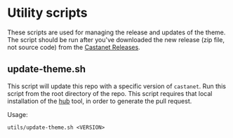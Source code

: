 # Utility scripts

These scripts are used for managing the release and updates of the theme. The script should be run after you've downloaded the new release (zip file, not source code) from the [Castanet Releases](https://github.com/mattstratton/castanet/releases).

## update-theme.sh

This script will update this repo with a specific version of `castanet`. Run this script from the root directory of the repo. This script requires that local installation of the [hub](https://github.com/github/hub) tool, in order to generate the pull request.

Usage:
```
utils/update-theme.sh <VERSION>
```
